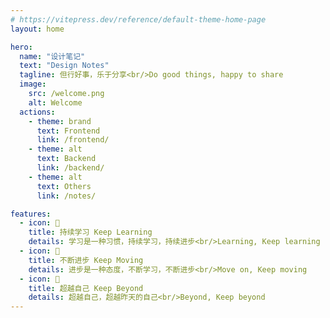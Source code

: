 ```yaml
---
# https://vitepress.dev/reference/default-theme-home-page
layout: home

hero:
  name: "设计笔记"
  text: "Design Notes"
  tagline: 但行好事，乐于分享<br/>Do good things, happy to share
  image:
    src: /welcome.png
    alt: Welcome
  actions:
    - theme: brand
      text: Frontend
      link: /frontend/
    - theme: alt
      text: Backend
      link: /backend/
    - theme: alt
      text: Others
      link: /notes/

features:
  - icon: 📝
    title: 持续学习 Keep Learning
    details: 学习是一种习惯，持续学习，持续进步<br/>Learning, Keep learning
  - icon: 🚀
    title: 不断进步 Keep Moving
    details: 进步是一种态度，不断学习，不断进步<br/>Move on, Keep moving
  - icon: 🌈
    title: 超越自己 Keep Beyond
    details: 超越自己，超越昨天的自己<br/>Beyond, Keep beyond
---
```

